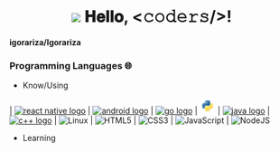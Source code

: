 <h1 align="center">
  <a target="_blank">
    <img src="https://user-images.githubusercontent.com/18409088/129069754-c41e7b3a-8e6c-4a6d-a558-648e7203139f.gif" width="44px" style="max-width:100%;">
  </a>
  𝐇𝐞𝐥𝐥𝐨, &lt;𝚌𝚘𝚍𝚎𝚛𝚜/&gt;!
</h1>

**igorariza/Igorariza** 

### Programming Languages 🌐

- Know/Using

| [<img src="https://user-images.githubusercontent.com/18409088/129100018-c75e1ca5-3c0d-4f2a-949a-2d376aae09be.png" alt="react native logo" width="24">](https://reactnative.dev/)
| [<img src="https://user-images.githubusercontent.com/18409088/129100400-e7f90b17-f86b-418c-987e-6a0ecd0266d9.png" alt="android logo" width="24">](https://android.com/)
| [<img src="https://raw.githubusercontent.com/Delta456/Delta456/master/img/golang.png" alt="go logo" width="38">](https://golang.org/)
| [<img src="https://raw.githubusercontent.com/github/explore/80688e429a7d4ef2fca1e82350fe8e3517d3494d/topics/python/python.png" alt="python logo" width="28">](https://www.python.org/) 
| [<img src="https://user-images.githubusercontent.com/18409088/129103060-491eacf3-f899-489f-bfa8-30a48dce8e2c.png" alt="java logo" width="28">](https://.java.com)
| [<img src="https://user-images.githubusercontent.com/18409088/129103285-8a918572-a7c8-4efe-82e6-8d396fa671d3.png" alt="c++ logo" width="28">](https://.java.com)
| ![Linux](https://img.icons8.com/color/30/linux.png)
| ![HTML5](https://img.icons8.com/color/30/html-5.png)
| ![CSS3](https://img.icons8.com/color/30/css3.png) 
| ![JavaScript](https://img.icons8.com/color/30/javascript.png)
| ![NodeJS](https://img.icons8.com/color/30/nodejs.png)

- Learning
